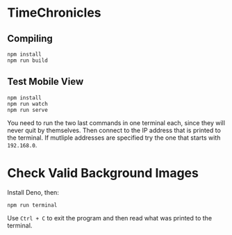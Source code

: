 # TimeChronicles

## Compiling

```
npm install
npm run build
```

## Test Mobile View

```
npm install
npm run watch
npm run serve
```

You need to run the two last commands in one terminal each, since they will never quit by themselves.
Then connect to the IP address that is printed to the terminal.
If mutliple addresses are specified try the one that starts with `192.168.0`.

# Check Valid Background Images

Install Deno, then:

```
npm run terminal
```

Use `Ctrl + C` to exit the program and then read what was printed to the terminal.
